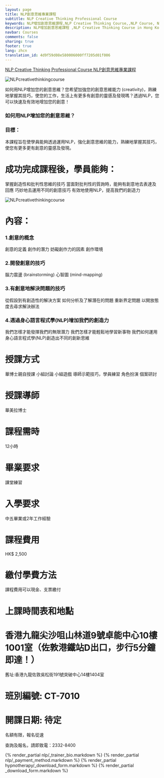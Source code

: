 ```yaml
---
layout: page
title: NLP創意思維專業課程
subtitle: NLP Creative Thinking Professional Course
keywords: NLP增加創意思維課程,NLP Creative Thinking Course,,NLP Course, NLP Training, NLP Certificates,Neuro Linguistic Programming, NLPU, NFNLP, ABNLP
description: NLP增加創意思維課程 ,NLP Creative Thinking Course in Hong Kong
navbar: Courses
comments: false
sharing: true
footer: true
lang: zhcn
translation_id: 4d9f59d08e580006000ff7205d01f006
---
```



[NLP Creative Thinking Professional Course NLP創意思維專業課程](/nlp/creativity-thinking)


![NLPcreativethinkingcourse](/images/le/NLPcreativeEinstein.png "NLPcreativethinkingcourse")


如何用NLP增加您的創意思維？您希望加強您的創意思維能力 (creativity)，熟練地掌握其技巧，使您的工作，生活上有更多有創意的靈感及發現嗎？透過NLP，您可以快速及有效地增加您的創意！


### 如何用NLP增加您的創意思維？

### 目標：
本課程旨在使學員能夠透過運用NLP，強化創意思維的能力，熟練地掌握其技巧，使您有更多更有創意的靈感及發現。

# 成功完成課程後，學員能夠：

掌握創造性和批判性思維的技巧
當面對批判性的質詢時，能夠有創意地去表達及回應
巧妙地去運用不同的創意技巧
有效地使用NLP，提高我們的創造力


![NLPcreativethinkingcourse](/images/le/NLPcreativity.png "NLPcreativethinkingcourse")

# 內容：

### 1.創意的概念
創意的定義
創作的潛力
妨礙創作力的因素
創作環境

### 2.開發創意的技巧
腦力震盪 (brainstorming)
心智圖 (mind-mapping)

### 3.有創意地解決問題的技巧
從假設到有創造性的解決方案
如何分析及了解潛在的問題
重新界定問題
以開放態度去尋求解決辦法


### 4.透過身心語言程式學(NLP)增加我們的創造力
我們怎樣才能發揮我們的無限潛力
我們怎樣才能輕鬆地學習新事物
我們如何運用身心語言程式學(NLP)創造出不同的創新思維


# 授課方式
華博士親自授課
小組討論
小組遊戲
導師示範技巧，學員練習
角色扮演
個案研討


# 授課導師
華美拉博士


# 課程需時
12小時


# 畢業要求
課堂練習

# 入學要求
中五畢業或2年工作經驗

# 課程費用
HK$ 2,500

# 繳付學費方法
課程費用可以現金、支票繳付

# 上課時間表和地點

# 香港九龍尖沙咀山林道9號卓能中心10樓1001室（佐敦港鐵站D出口，步行5分鐘即達！）
舊址:香港九龍佐敦吳松街191號突破中心14樓1404室

# 班別編號: CT-7010

# 開課日期: 待定

名額有限，報名從速

查詢及報名，請即致電：2332-8400



{% render_partial nlp/_trainer_bio.markdown %}
{% render_partial nlp/_payment_method.markdown %}
{% render_partial hypnotherapy/_download_form.markdown %}
{% render_partial _download_form.markdown %}
